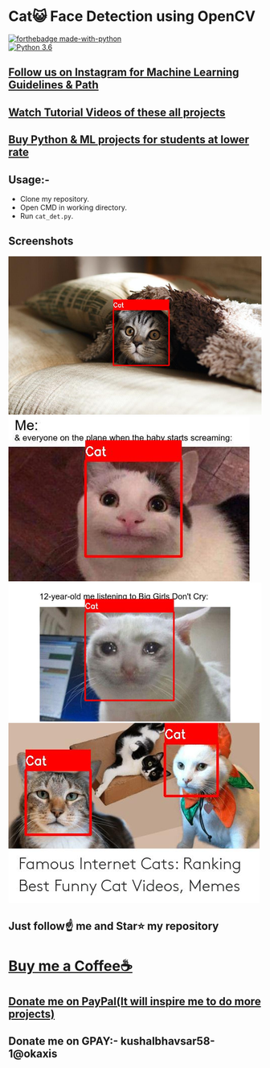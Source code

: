 # Cat😺 Face Detection using OpenCV

[![forthebadge made-with-python](http://ForTheBadge.com/images/badges/made-with-python.svg)](https://www.python.org/)                 
[![Python 3.6](https://img.shields.io/badge/python-3.6-blue.svg)](https://www.python.org/downloads/release/python-360/)   

## [Follow us on Instagram for Machine Learning Guidelines & Path](https://www.instagram.com/machine_learning_hub.ai/)
## [Watch Tutorial Videos of these all projects](https://www.youtube.com/c/MachineLearningHub)
## [Buy Python & ML projects for students at lower rate](https://www.instamojo.com/kushalbhavsar1820)

## Usage:-

- Clone my repository.
- Open CMD in working directory.
- Run `cat_det.py`.

## Screenshots

<img src="https://github.com/Spidy20/Cat-Detection-Opencv/blob/master/CD_t1.jpg">
<img src="https://github.com/Spidy20/Cat-Detection-Opencv/blob/master/CD_t2.jpg">
<img src="https://github.com/Spidy20/Cat-Detection-Opencv/blob/master/CD_t3.jpg">
<img src="https://github.com/Spidy20/Cat-Detection-Opencv/blob/master/CD_t5.jpg">


## Just follow☝️ me and Star⭐ my repository 

# [Buy me a Coffee☕](https://www.buymeacoffee.com/spidy20)
## [Donate me on PayPal(It will inspire me to do more projects)](https://www.paypal.me/spidy1820)
## Donate me on GPAY:- kushalbhavsar58-1@okaxis

